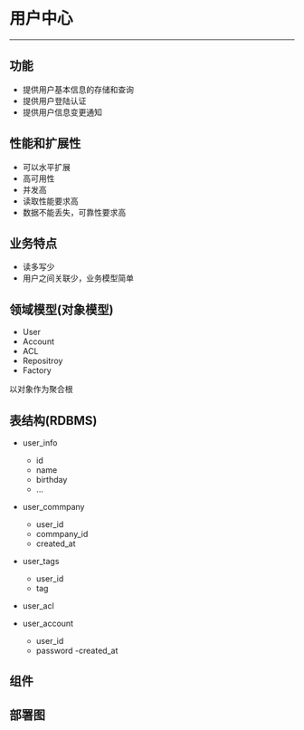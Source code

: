 # 用户中心
---

## 功能
- 提供用户基本信息的存储和查询
- 提供用户登陆认证
- 提供用户信息变更通知

## 性能和扩展性
- 可以水平扩展
- 高可用性
- 并发高
- 读取性能要求高
- 数据不能丢失，可靠性要求高

## 业务特点
- 读多写少
- 用户之间关联少，业务模型简单

## 领域模型(对象模型)

- User
- Account
- ACL
- Repositroy
- Factory

以对象作为聚合根

## 表结构(RDBMS)
	
- user_info
	- id
	- name
	- birthday
	- ... 
	
- user_commpany
	- user_id
	- commpany_id
	- created_at	
- user_tags
	- user_id
	- tag
- user_acl 
- user_account
	- user_id
	- password
	-created_at

## 组件

## 部署图





